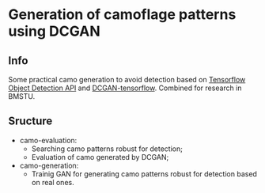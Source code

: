 # Generation of camoflage patterns using DCGAN

## Info

Some practical camo generation to avoid detection
based on [Tensorflow Object Detection API](https://github.com/tensorflow/models/tree/master/research/object_detection) and [DCGAN-tensorflow](https://github.com/carpedm20/DCGAN-tensorflow). Combined for research in BMSTU.

## Sructure

* camo-evaluation:
  * Searching camo patterns robust for detection;
  * Evaluation of camo generated by DCGAN;
* camo-generation:
  * Trainig GAN for generating camo patterns robust for detection based on real ones.

